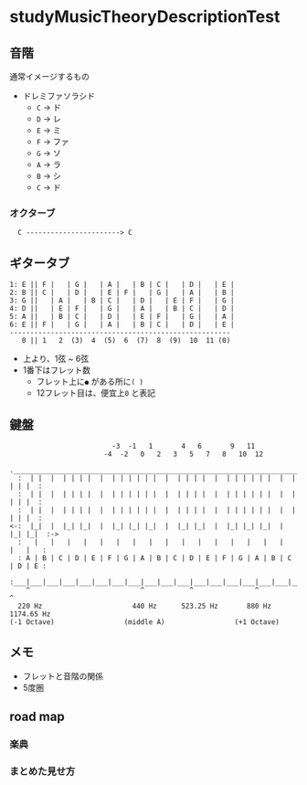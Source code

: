 # studyMusicTheoryDescriptionTest

## 音階

通常イメージするもの

- ドレミファソラシド
  - `C` -> ド
  - `D` -> レ
  - `E` -> ミ
  - `F` -> ファ
  - `G` -> ソ
  - `A` -> ラ
  - `B` -> シ
  - `C` -> ド

### オクターブ

```
  C -----------------------> C
```

## ギタータブ

```
1: E || F |   | G |   | A |   | B | C |   | D |   | E |
2: B || C |   | D |   | E | F |   | G |   | A |   | B |
3: G ||   | A |   | B | C |   | D |   | E | F |   | G |
4: D ||   | E | F |   | G |   | A |   | B | C |   | D |
5: A ||   | B | C |   | D |   | E | F |   | G |   | A |
6: E || F |   | G |   | A |   | B | C |   | D |   | E |
------------------------------------------------------
   0 || 1   2  (3)  4  (5)  6  (7)  8  (9)  10  11 (0)
```

- 上より、1弦 ~ 6弦
- 1番下はフレット数
  - フレット上に`●` がある所に`( )`
  - 12フレット目は、便宜上`0` と表記



## 鍵盤

```
                         -3  -1   1       4   6       9   11
                       -4  -2   0   2   3   5   7   8   10  12
  .___________________________________________________________________________.
  :  | |  |  | | | |  |  | | | | | |  |  | | | |  |  | | | | | |  |  | | | |  :
  :  | |  |  | | | |  |  | | | | | |  |  | | | |  |  | | | | | |  |  | | | |  :
  :  | |  |  | | | |  |  | | | | | |  |  | | | |  |  | | | | | |  |  | | | |  :
<-:  |_|  |  |_| |_|  |  |_| |_| |_|  |  |_| |_|  |  |_| |_| |_|  |  |_| |_|  :->
  :   |   |   |   |   |   |   |   |   |   |   |   |   |   |   |   |   |   |   :
  : A | B | C | D | E | F | G | A | B | C | D | E | F | G | A | B | C | D | E :
  :___|___|___|___|___|___|___|___|___|___|___|___|___|___|___|___|___|___|___:
    ^                           ^           ^               ^           ^
  220 Hz                      440 Hz      523.25 Hz       880 Hz     1174.65 Hz
(-1 Octave)                 (middle A)                 (+1 Octave)

```

## メモ

- フレットと音階の関係
- 5度圏



## road map

### 楽典

### まとめた見せ方
